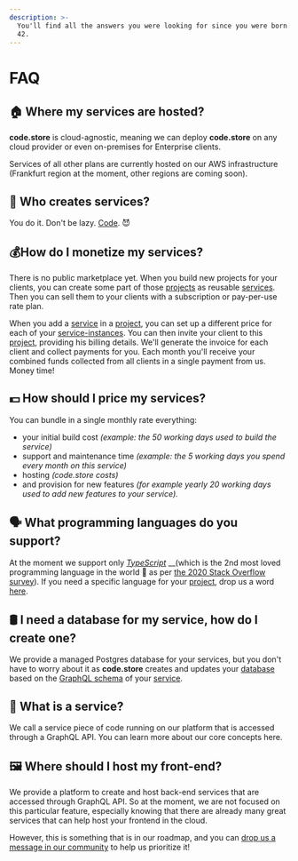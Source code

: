 ```yaml
---
description: >-
  You'll find all the answers you were looking for since you were born. TL;DR>
  42.
---
```


# FAQ

## 🏠 Where my services are hosted?

**code.store**  is cloud-agnostic, meaning we can deploy **code.store** on any cloud provider or even on-premises for Enterprise clients.

Services of all other plans are currently hosted on our AWS infrastructure \(Frankfurt region at the moment, other regions are coming soon\).

## 🦄 Who creates services?

You do it. Don't be lazy. [Code](https://code.store). 😈

## 💰How do I monetize my services?

There is no public marketplace yet. When you build new projects for your clients, you can create some part of those [projects](/@code-store/s/docs/~/drafts/-M8VKgZ9kST8_aoru2ZT/getting-started/core-concepts#project) as reusable [services](/@code-store/s/docs/~/drafts/-M8VKgZ9kST8_aoru2ZT/getting-started/core-concepts#service). Then you can sell them to your clients with a subscription or pay-per-use rate plan.

When you add a [service](/@code-store/s/docs/~/drafts/-M8VKgZ9kST8_aoru2ZT/getting-started/core-concepts#service) in a [project](/@code-store/s/docs/~/drafts/-M8VKgZ9kST8_aoru2ZT/getting-started/core-concepts#project), you can set up a different price for each of your [service-instances](/@code-store/s/docs/~/drafts/-M8VKgZ9kST8_aoru2ZT/getting-started/core-concepts#service-instance). You can then invite your client to this [project](/@code-store/s/docs/~/drafts/-M8VKgZ9kST8_aoru2ZT/getting-started/core-concepts#project), providing his billing details. We'll generate the invoice for each client and collect payments for you. Each month you'll receive your combined funds collected from all clients in a single payment from us. Money time!

## 💵 How should I price my services?

You can bundle in a single monthly rate everything: 

* your initial build cost _\(example: the 50 working days used to build the service\)_
* support and maintenance time _\(example: the 5 working days you spend every month on this service\)_
* hosting _\(code.store costs\)_ 
* and provision for new features _\(for example yearly 20 working days used to add new features to your service\)._ 

## 🗣️ What programming languages do you support?

At the moment we support only [_TypeScript_](https://www.typescriptlang.org/) __\(which is the 2nd most loved programming language in the world 🤘 as per [the 2020 Stack Overflow survey](https://insights.stackoverflow.com/survey/2020#technology-most-loved-dreaded-and-wanted-languages-loved)\). If you need a specific language for your [project](/@code-store/s/docs/~/drafts/-M8VKgZ9kST8_aoru2ZT/getting-started/core-concepts#project), drop us a word [here](https://spectrum.chat/code-store).

## 🛢 I need a database for my service, how do I create one?

We provide a managed Postgres database for your services, but you don't have to worry about it as **code.store** creates and updates your [database](/@code-store/s/docs/~/drafts/-M8VKgZ9kST8_aoru2ZT/getting-started/core-concepts#database) based on the [GraphQL schema](/@code-store/s/docs/~/drafts/-M8VKgZ9kST8_aoru2ZT/getting-started/core-concepts#schema-or-graphql-schema) of your [service](/@code-store/s/docs/~/drafts/-M8VKgZ9kST8_aoru2ZT/getting-started/core-concepts#service).

## 🧱 What is a service?

We call a service piece of code running on our platform that is accessed through a GraphQL API. You can learn more about our core concepts here.

## 🖼️ Where should I host my front-end?

We provide a platform to create and host back-end services that are accessed through GraphQL API. So at the moment, we are not focused on this particular feature, especially knowing that there are already many great services that can help host your frontend in the cloud.

However, this is something that is in our roadmap, and you can [drop us a message in our community](https://spectrum.chat/code-store) to help us prioritize it!

